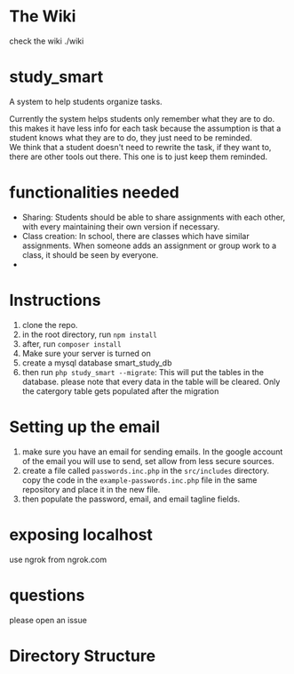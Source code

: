 # The Wiki
check the wiki ./wiki
# study_smart
A system to help students organize tasks.

Currently the system helps students only remember what they are to do. this makes it have less info for each task because the assumption is that a student knows what they are to do, they just need to be reminded.  
We think that a student doesn't need to rewrite the task, if they want to, there are other tools out there. This one is to just keep them reminded. 

# functionalities needed
- Sharing: Students should be able to share assignments with each other, with every maintaining their own version if necessary.
- Class creation: In school, there are classes which have similar assignments. When someone adds an assignment or group work to a class, it should be seen by everyone. 
- 

# Instructions
1. clone the repo.
2. in the root directory, run `npm install`
3. after, run `composer install`
4. Make sure your server is turned on
5. create a mysql database smart_study_db
6. then run `php study_smart --migrate`: This will put the tables in the database. please note that every data in the table will be cleared. Only the catergory table gets populated after the migration 

# Setting up the email 
1. make sure you have an email for sending emails. In the google account of the email you will use to send, set allow from less secure sources.
2. create a file called `passwords.inc.php` in the `src/includes` directory. copy the code in the `example-passwords.inc.php` file in the same repository and place it in the new file.
3. then populate the password, email, and email tagline fields.

# exposing localhost
use ngrok from ngrok.com

# questions
please open an issue

# Directory Structure

